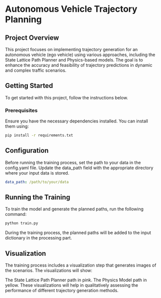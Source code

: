 # Autonomous Vehicle Trajectory Planning

## Project Overview

This project focuses on implementing trajectory generation for an autonomous vehicle (ego vehicle) using various approaches, including the State Lattice Path Planner and Physics-based models. The goal is to enhance the accuracy and feasibility of trajectory predictions in dynamic and complex traffic scenarios.

## Getting Started

To get started with this project, follow the instructions below.

### Prerequisites

Ensure you have the necessary dependencies installed. You can install them using:

```bash
pip install -r requirements.txt
```
## Configuration
Before running the training process, set the path to your data in the config.yaml file. Update the data_path field with the appropriate directory where your input data is stored.

```yaml
data_path: /path/to/your/data
```
## Running the Training
To train the model and generate the planned paths, run the following command:

```bash
python train.py
```
During the training process, the planned paths will be added to the input dictionary in the processing part.

## Visualization
The training process includes a visualization step that generates images of the scenarios. The visualizations will show:

The State Lattice Path Planner path in pink.
The Physics Model path in yellow.
These visualizations will help in qualitatively assessing the performance of different trajectory generation methods.


